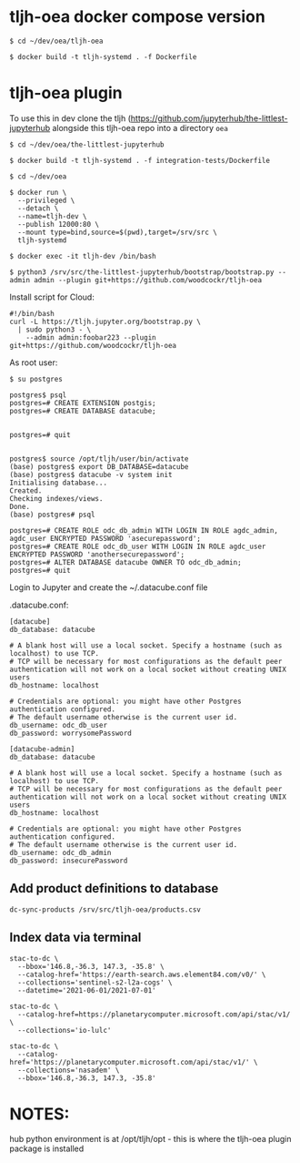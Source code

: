 # tljh-oea docker compose version
```
$ cd ~/dev/oea/tljh-oea

$ docker build -t tljh-systemd . -f Dockerfile
```

# tljh-oea plugin

To use this in dev clone the tljh (https://github.com/jupyterhub/the-littlest-jupyterhub alongside this tljh-oea repo into a directory `oea`

```console
$ cd ~/dev/oea/the-littlest-jupyterhub

$ docker build -t tljh-systemd . -f integration-tests/Dockerfile

$ cd ~/dev/oea

$ docker run \
  --privileged \
  --detach \
  --name=tljh-dev \
  --publish 12000:80 \
  --mount type=bind,source=$(pwd),target=/srv/src \
  tljh-systemd

$ docker exec -it tljh-dev /bin/bash

$ python3 /srv/src/the-littlest-jupyterhub/bootstrap/bootstrap.py --admin admin --plugin git+https://github.com/woodcockr/tljh-oea
```

Install script for Cloud:
```
#!/bin/bash
curl -L https://tljh.jupyter.org/bootstrap.py \
  | sudo python3 - \
    --admin admin:foobar223 --plugin git+https://github.com/woodcockr/tljh-oea
```

As root user:
```
$ su postgres

postgres$ psql
postgres=# CREATE EXTENSION postgis;
postgres=# CREATE DATABASE datacube;


postgres=# quit


postgres$ source /opt/tljh/user/bin/activate
(base) postgres$ export DB_DATABASE=datacube
(base) postgres$ datacube -v system init
Initialising database...
Created.
Checking indexes/views.
Done.
(base) postgres# psql

postgres=# CREATE ROLE odc_db_admin WITH LOGIN IN ROLE agdc_admin, agdc_user ENCRYPTED PASSWORD 'asecurepassword';
postgres=# CREATE ROLE odc_db_user WITH LOGIN IN ROLE agdc_user ENCRYPTED PASSWORD 'anothersecurepassword';
postgres=# ALTER DATABASE datacube OWNER TO odc_db_admin;
postgres=# quit
```

Login to Jupyter and create the ~/.datacube.conf file

.datacube.conf:
```
[datacube]
db_database: datacube

# A blank host will use a local socket. Specify a hostname (such as localhost) to use TCP.
# TCP will be necessary for most configurations as the default peer authentication will not work on a local socket without creating UNIX users
db_hostname: localhost

# Credentials are optional: you might have other Postgres authentication configured.
# The default username otherwise is the current user id.
db_username: odc_db_user
db_password: worrysomePassword

[datacube-admin]
db_database: datacube

# A blank host will use a local socket. Specify a hostname (such as localhost) to use TCP.
# TCP will be necessary for most configurations as the default peer authentication will not work on a local socket without creating UNIX users
db_hostname: localhost

# Credentials are optional: you might have other Postgres authentication configured.
# The default username otherwise is the current user id.
db_username: odc_db_admin
db_password: insecurePassword

```

## Add product definitions to database

```
dc-sync-products /srv/src/tljh-oea/products.csv
```
## Index data via terminal
```
stac-to-dc \
  --bbox='146.8,-36.3, 147.3, -35.8' \
  --catalog-href='https://earth-search.aws.element84.com/v0/' \
  --collections='sentinel-s2-l2a-cogs' \
  --datetime='2021-06-01/2021-07-01'

stac-to-dc \
  --catalog-href=https://planetarycomputer.microsoft.com/api/stac/v1/ \
  --collections='io-lulc'

stac-to-dc \
  --catalog-href='https://planetarycomputer.microsoft.com/api/stac/v1/' \
  --collections='nasadem' \
  --bbox='146.8,-36.3, 147.3, -35.8'
```

# NOTES:

hub python environment is at /opt/tljh/opt - this is where the tljh-oea plugin package is installed


